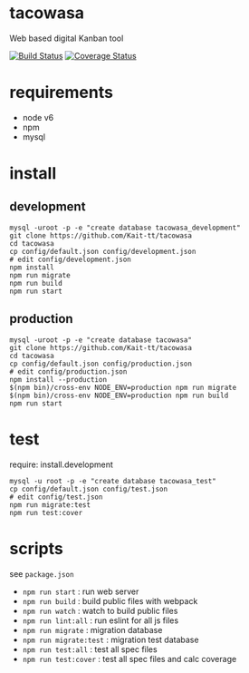 # tacowasa
Web based digital Kanban tool

[![Build Status](https://travis-ci.org/Kait-tt/tacowasa.svg?branch=master)](https://travis-ci.org/Kait-tt/tacowasa)
[![Coverage Status](https://coveralls.io/repos/github/Kait-tt/tacowasa/badge.svg?branch=master)](https://coveralls.io/github/Kait-tt/tacowasa?branch=master)

# requirements
- node v6
- npm
- mysql

# install
## development
```
mysql -uroot -p -e "create database tacowasa_development"
git clone https://github.com/Kait-tt/tacowasa
cd tacowasa
cp config/default.json config/development.json
# edit config/development.json
npm install
npm run migrate
npm run build
npm run start
```

## production
```
mysql -uroot -p -e "create database tacowasa"
git clone https://github.com/Kait-tt/tacowasa
cd tacowasa
cp config/default.json config/production.json
# edit config/production.json
npm install --production
$(npm bin)/cross-env NODE_ENV=production npm run migrate
$(npm bin)/cross-env NODE_ENV=production npm run build
npm run start
```

# test
require: install.development
```
mysql -u root -p -e "create database tacowasa_test"
cp config/default.json config/test.json
# edit config/test.json
npm run migrate:test
npm run test:cover
```

# scripts
see `package.json`

- `npm run start` : run web server
- `npm run build` : build public files with webpack
- `npm run watch` : watch to build public files
- `npm run lint:all` : run eslint for all js files
- `npm run migrate` : migration database
- `npm run migrate:test` : migration test database
- `npm run test:all` : test all spec files
- `npm run test:cover` : test all spec files and calc coverage
